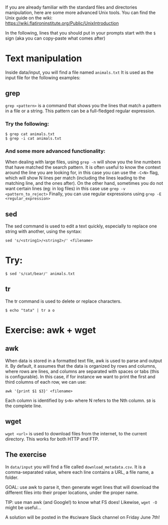 If you are already familiar with the standard files and directories manipulation, here are some more advanced Unix tools.
You can find the Unix guide on the wiki: https://wiki.flatironinstitute.org/Public/UnixIntroduction

In the following, lines that you should put in your prompts start with the `$` sign (aka you can copy-paste what comes after)

# Text manipulation
Inside data/input, you will find a file named `animals.txt` It is used as the input file for the following examples:

## grep
`grep <pattern>` is a command that shows you the lines that match a pattern in a file or a string. This pattern can be a full-fledged regular expression.
### Try the following:
```console
$ grep cat animals.txt
$ grep -i cat animals.txt
```

### And some more advanced functionality:
When dealing with large files, using `grep -n` will show you the line numbers that have matched the search pattern.
It is often useful to know the context around the line you are looking for, in this case you can use the `-C<N>` flag, which will show N lines per match (including the lines leading to the matching line, and the ones after).
On the other hand, sometimes you do not want certain lines (eg: in log files) in this case use `grep -v <pattern_to_reject>`
Finally, you can use regular expressions using `grep -E <regular_expression>`

## sed
The sed command is used to edit a text quickly, especially to replace one string with another, using the syntax:
```
sed 's/<string1>/<string2>/' <filename>
```
# Try:
```console
$ sed 's/cat/bear/' animals.txt
```

## tr
The tr command is used to delete or replace characters.
```console
$ echo "tata" | tr a o
```

# Exercise: awk + wget
## awk
When data is stored in a formatted text file, awk is used to parse and output it. By default, it assumes that the data is organized by rows and columns, where rows are lines, and columns are separated with spaces or tabs (this is configurable). In this case, if for instance we want to print the first and third columns of each row, we can use:
```
awk '{print $1 $3}' <filename>
```
Each column is identified by `$<N>` where N refers to the Nth column. `$0` is the complete line.

## wget
`wget <url>` is used to download files from the internet, to the current directory. This works for both HTTP and FTP.

## The exercise
In `data/input` you will find a file called `download_metadata.csv`.
It is a comma-separated value, where each line contains a URL, a file name, a folder.

GOAL: use awk to parse it, then generate wget lines that will download the different files into their proper locations, under the proper name.

TIP: use man awk (and Google!) to know what FS does! Likewise, `wget -O` might be useful...

A solution will be posted in the #sciware Slack channel on Friday June 7th!

